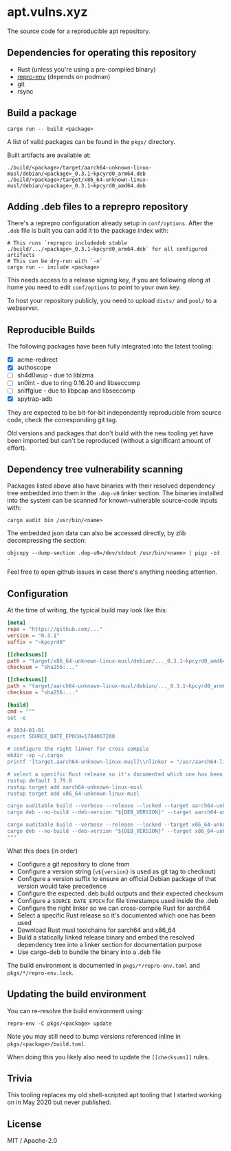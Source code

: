 # apt.vulns.xyz

The source code for a reproducible apt repository.

## Dependencies for operating this repository

- Rust (unless you're using a pre-compiled binary)
- [repro-env](https://github.com/kpcyrd/repro-env) (depends on podman)
- git
- rsync

## Build a package

```
cargo run -- build <package>
```

A list of valid packages can be found in the `pkgs/` directory.

Built artifacts are available at:

```
./build/<package>/target/aarch64-unknown-linux-musl/debian/<package>_0.3.1~kpcyrd0_arm64.deb
./build/<package>/target/x86_64-unknown-linux-musl/debian/<package>_0.3.1~kpcyrd0_amd64.deb
```

## Adding .deb files to a reprepro repository

There's a reprepro configuration already setup in `conf/options`. After the `.deb` file is built you can add it to the package index with:

```
# This runs `reprepro includedeb stable ./build/.../<package>_0.3.1~kpcyrd0_arm64.deb` for all configured artifacts
# This can be dry-run with `-n`
cargo run -- include <package>
```

This needs access to a release signing key, if you are following along at home you need to edit `conf/options` to point to your own key.

To host your repository publicly, you need to upload `dists/` and `pool/` to a webserver.

## Reproducible Builds

The following packages have been fully integrated into the latest tooling:

- [x] acme-redirect
- [x] authoscope
- [ ] sh4d0wup - due to liblzma
- [ ] sn0int - due to ring 0.16.20 and libseccomp
- [ ] sniffglue - due to libpcap and libseccomp
- [x] spytrap-adb

They are expected to be bit-for-bit independently reproducible from source code, check the corresponding git tag.

Old versions and packages that don't build with the new tooling yet have been imported but can't be reproduced (without a significant amount of effort).

## Dependency tree vulnerability scanning

Packages listed above also have binaries with their resolved dependency tree embedded into them in the `.dep-v0` linker section. The binaries installed into the system can be scanned for known-vulnerable source-code inputs with:

```
cargo audit bin /usr/bin/<name>
```

The embedded json data can also be accessed directly, by zlib decompressing the section:

```
objcopy --dump-section .dep-v0=/dev/stdout /usr/bin/<name> | pigz -zd -
```

Feel free to open github issues in case there's anything needing attention.

## Configuration

At the time of writing, the typical build may look like this:

```toml
[meta]
repo = "https://github.com/..."
version = "0.3.1"
suffix = "~kpcyrd0"

[[checksums]]
path = "target/x86_64-unknown-linux-musl/debian/..._0.3.1~kpcyrd0_amd64.deb"
checksum = "sha256:..."

[[checksums]]
path = "target/aarch64-unknown-linux-musl/debian/..._0.3.1~kpcyrd0_arm64.deb"
checksum = "sha256:..."

[build]
cmd = """
set -e

# 2024-01-01
export SOURCE_DATE_EPOCH=1704067200

# configure the right linker for cross compile
mkdir -vp ~/.cargo
printf '[target.aarch64-unknown-linux-musl]\\nlinker = "/usr/aarch64-linux-musl/bin/musl-gcc"\\n' > ~/.cargo/config.toml

# select a specific Rust release so it's documented which one has been used
rustup default 1.79.0
rustup target add aarch64-unknown-linux-musl
rustup target add x86_64-unknown-linux-musl

cargo auditable build --verbose --release --locked --target aarch64-unknown-linux-musl
cargo deb --no-build --deb-version "${DEB_VERSION}" --target aarch64-unknown-linux-musl

cargo auditable build --verbose --release --locked --target x86_64-unknown-linux-musl
cargo deb --no-build --deb-version "${DEB_VERSION}" --target x86_64-unknown-linux-musl
"""
```

What this does (in order)

- Configure a git repository to clone from
- Configure a version string (`v${version}` is used as git tag to checkout)
- Configure a version suffix to ensure an official Debian package of that version would take precedence
- Configure the expected .deb build outputs and their expected checksum
- Configure a `SOURCE_DATE_EPOCH` for file timestamps used inside the .deb
- Configure the right linker so we can cross-compile Rust for aarch64
- Select a specific Rust release so it's documented which one has been used
- Download Rust musl toolchains for aarch64 and x86_64
- Build a statically linked release binary and embed the resolved dependency tree into a linker section for documentation purpose
- Use cargo-deb to bundle the binary into a .deb file

The build environment is documented in `pkgs/*/repro-env.toml` and `pkgs/*/repro-env.lock`.

## Updating the build environment

You can re-resolve the build environment using:

```
repro-env -C pkgs/<package> update
```

Note you may still need to bump versions referenced inline in `pkgs/<package>/build.toml`.

When doing this you likely also need to update the `[[checksums]]` rules.

## Trivia

This tooling replaces my old shell-scripted apt tooling that I started working on in May 2020 but never published.

## License

MIT / Apache-2.0
